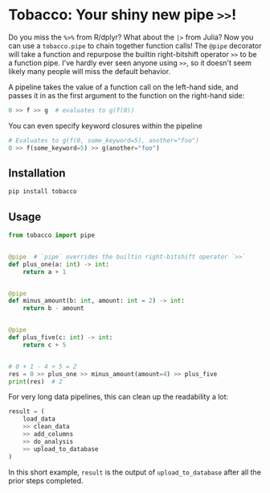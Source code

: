 # Tobacco: Your shiny new pipe `>>`!

Do you miss the `%>%` from R/dplyr? What about the `|>` from Julia? Now
you can use a `tobacco.pipe` to chain together function calls! The `@pipe`
decorator will take a function and repurpose the builtin right-bitshift
operator `>>` to be a function pipe. I've hardly ever seen anyone using
`>>`, so it doesn't seem likely many people will miss the default behavior.

A pipeline takes the value of a function call on the left-hand side, and
passes it in as the first argument to the function on the right-hand side:

```python
0 >> f >> g  # evaluates to g(f(0))
```

You can even specify keyword closures within the pipeline

```python
# Evaluates to g(f(0, some_keyword=5), another="foo")
0 >> f(some_keyword=5) >> g(another="foo")
```


## Installation

```sh
pip install tobacco
```


## Usage

```python
from tobacco import pipe


@pipe  # `pipe` overrides the builtin right-bitshift operator `>>`
def plus_one(a: int) -> int:
    return a + 1


@pipe
def minus_amount(b: int, amount: int = 2) -> int:
    return b - amount


@pipe
def plus_five(c: int) -> int:
    return c + 5


# 0 + 1 - 4 + 5 = 2
res = 0 >> plus_one >> minus_amount(amount=4) >> plus_five
print(res)  # 2
```

For very long data pipelines, this can clean up the readability a lot:

```python
result = (
    load_data
    >> clean_data
    >> add_columns
    >> do_analysis
    >> upload_to_database
)
```

In this short example, `result` is the output of `upload_to_database` after
all the prior steps completed.
